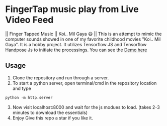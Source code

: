 # FingerTap music play from Live Video Feed
|| Finger Tapped Music || Koi.. Mil Gaya 😃 ||
This is an attempt to mimic the computer sounds showed in one of my favorite childhood movies "Koi.. Mil Gaya".
It is a hobby project. It utilizes Tensorflow JS and Tensorflow Handpose Js to initiate the processings.
You can see the <a href="https://flaskavishek.pythonanywhere.com/koimilgeya_mimic/"> Demo here</a>
## Usage
1. Clone the repository and run through a server.
2. To start a python server, open terminal/cmd in the repository location and type 
```python
python -m http.server
```
3. Now visit localhost:8000 and wait for the js modues to load. (takes 2-3 minutes to download the essentials)
4. Enjoy
Give this repo a star if you like it.


